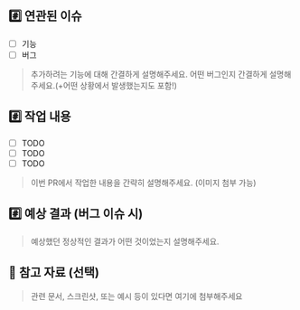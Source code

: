 ## #️⃣ 연관된 이슈

- [ ] 기능
- [ ] 버그

> 추가하려는 기능에 대해 간결하게 설명해주세요.
> 어떤 버그인지 간결하게 설명해주세요.(+어떤 상황에서 발생했는지도 포함!)

## #️⃣ 작업 내용

- [ ] TODO
- [ ] TODO
- [ ] TODO

> 이번 PR에서 작업한 내용을 간략히 설명해주세요. (이미지 첨부 가능)

## #️⃣ 예상 결과 (버그 이슈 시)

> 예상했던 정상적인 결과가 어떤 것이었는지 설명해주세요.

## 📎 참고 자료 (선택)

> 관련 문서, 스크린샷, 또는 예시 등이 있다면 여기에 첨부해주세요
